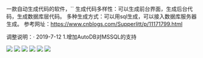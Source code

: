 
一款自动生成代码的软件，``
	生成代码多样性：可以生成前台界面，生成后台代码，生成数据库层代码。
	多种生成方式：可以用sql生成，可以接入数据库服务器生成。
参考网址：https://www.cnblogs.com/Supperlitt/p/11171799.html

调整说明：·
2019-7-12 1.增加AutoDB对MSSQL的支持

![](https://github.com/supperlitt/WebAutoCodeOnline/blob/master/image/db_1.png)
![](https://github.com/supperlitt/WebAutoCodeOnline/blob/master/image/db_2.png)
![](https://github.com/supperlitt/WebAutoCodeOnline/blob/master/image/db_3.png)
![](https://github.com/supperlitt/WebAutoCodeOnline/blob/master/image/db_4.png)
![](https://github.com/supperlitt/WebAutoCodeOnline/blob/master/image/db_proj.png)
![](https://github.com/supperlitt/WebAutoCodeOnline/blob/master/image/db_web.png)



